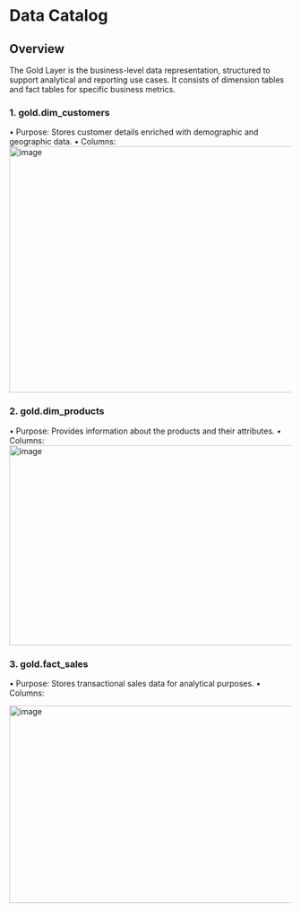 # Data Catalog
## Overview
The Gold Layer is the business-level data representation, structured to support analytical and reporting use cases. It consists of dimension tables and fact tables for specific business metrics.

### 1. gold.dim_customers
•	Purpose: Stores customer details enriched with demographic and geographic data.
•	Columns:
<img width="1155" height="439" alt="image" src="https://github.com/user-attachments/assets/0a4ded78-0bd3-418f-8c0a-2a292d37d57e" />
















### 2. gold.dim_products
•	Purpose: Provides information about the products and their attributes.
•	Columns:
<img width="978" height="357" alt="image" src="https://github.com/user-attachments/assets/20d00a3e-edcc-41c3-b6b0-d9e3b4432de0" />





### 3. gold.fact_sales
•	Purpose: Stores transactional sales data for analytical purposes.
•	Columns:

<img width="978" height="352" alt="image" src="https://github.com/user-attachments/assets/898bad31-b915-430b-98e3-4c8e471911be" />



